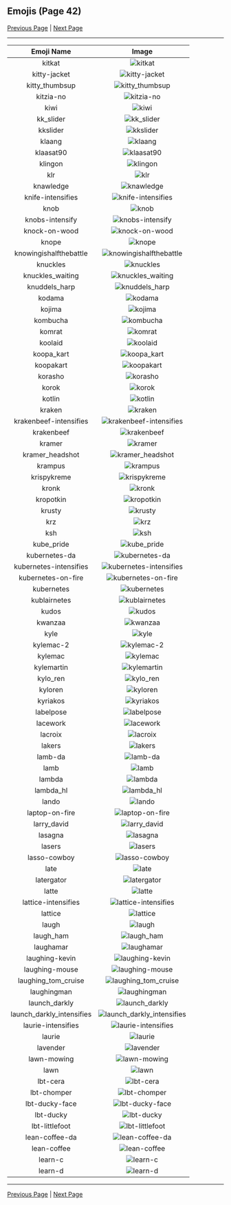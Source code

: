 
  ## Emojis (Page 42)

  [Previous Page](/docs/hashicorp/page-k-0041.md)
   | [Next Page](/docs/hashicorp/page-l-0043.md)

  <hr />

  |Emoji Name|Image|
  | :-: | :-: |
  |kitkat| ![kitkat](/emojis/hashicorp/kitkat.png)|
  |kitty-jacket| ![kitty-jacket](/emojis/hashicorp/kitty-jacket.png)|
  |kitty_thumbsup| ![kitty_thumbsup](/emojis/hashicorp/kitty_thumbsup.gif)|
  |kitzia-no| ![kitzia-no](/emojis/hashicorp/kitzia-no.png)|
  |kiwi| ![kiwi](/emojis/hashicorp/kiwi.jpg)|
  |kk_slider| ![kk_slider](/emojis/hashicorp/kk_slider.jpg)|
  |kkslider| ![kkslider](/emojis/hashicorp/kkslider.png)|
  |klaang| ![klaang](/emojis/hashicorp/klaang.jpg)|
  |klaasat90| ![klaasat90](/emojis/hashicorp/klaasat90.png)|
  |klingon| ![klingon](/emojis/hashicorp/klingon.png)|
  |klr| ![klr](/emojis/hashicorp/klr.jpg)|
  |knawledge| ![knawledge](/emojis/hashicorp/knawledge.gif)|
  |knife-intensifies| ![knife-intensifies](/emojis/hashicorp/knife-intensifies.gif)|
  |knob| ![knob](/emojis/hashicorp/knob.png)|
  |knobs-intensify| ![knobs-intensify](/emojis/hashicorp/knobs-intensify.gif)|
  |knock-on-wood| ![knock-on-wood](/emojis/hashicorp/knock-on-wood.gif)|
  |knope| ![knope](/emojis/hashicorp/knope.png)|
  |knowingishalfthebattle| ![knowingishalfthebattle](/emojis/hashicorp/knowingishalfthebattle.png)|
  |knuckles| ![knuckles](/emojis/hashicorp/knuckles.gif)|
  |knuckles_waiting| ![knuckles_waiting](/emojis/hashicorp/knuckles_waiting.gif)|
  |knuddels_harp| ![knuddels_harp](/emojis/hashicorp/knuddels_harp.gif)|
  |kodama| ![kodama](/emojis/hashicorp/kodama.gif)|
  |kojima| ![kojima](/emojis/hashicorp/kojima.png)|
  |kombucha| ![kombucha](/emojis/hashicorp/kombucha.png)|
  |komrat| ![komrat](/emojis/hashicorp/komrat.png)|
  |koolaid| ![koolaid](/emojis/hashicorp/koolaid.png)|
  |koopa_kart| ![koopa_kart](/emojis/hashicorp/koopa_kart.gif)|
  |koopakart| ![koopakart](/emojis/hashicorp/koopakart.gif)|
  |korasho| ![korasho](/emojis/hashicorp/korasho.png)|
  |korok| ![korok](/emojis/hashicorp/korok.png)|
  |kotlin| ![kotlin](/emojis/hashicorp/kotlin.png)|
  |kraken| ![kraken](/emojis/hashicorp/kraken.png)|
  |krakenbeef-intensifies| ![krakenbeef-intensifies](/emojis/hashicorp/krakenbeef-intensifies.gif)|
  |krakenbeef| ![krakenbeef](/emojis/hashicorp/krakenbeef.png)|
  |kramer| ![kramer](/emojis/hashicorp/kramer.gif)|
  |kramer_headshot| ![kramer_headshot](/emojis/hashicorp/kramer_headshot.png)|
  |krampus| ![krampus](/emojis/hashicorp/krampus.png)|
  |krispykreme| ![krispykreme](/emojis/hashicorp/krispykreme.jpg)|
  |kronk| ![kronk](/emojis/hashicorp/kronk.png)|
  |kropotkin| ![kropotkin](/emojis/hashicorp/kropotkin.png)|
  |krusty| ![krusty](/emojis/hashicorp/krusty.gif)|
  |krz| ![krz](/emojis/hashicorp/krz.png)|
  |ksh| ![ksh](/emojis/hashicorp/ksh.png)|
  |kube_pride| ![kube_pride](/emojis/hashicorp/kube_pride.png)|
  |kubernetes-da| ![kubernetes-da](/emojis/hashicorp/kubernetes-da.png)|
  |kubernetes-intensifies| ![kubernetes-intensifies](/emojis/hashicorp/kubernetes-intensifies.gif)|
  |kubernetes-on-fire| ![kubernetes-on-fire](/emojis/hashicorp/kubernetes-on-fire.gif)|
  |kubernetes| ![kubernetes](/emojis/hashicorp/kubernetes.png)|
  |kublairnetes| ![kublairnetes](/emojis/hashicorp/kublairnetes.png)|
  |kudos| ![kudos](/emojis/hashicorp/kudos.png)|
  |kwanzaa| ![kwanzaa](/emojis/hashicorp/kwanzaa.png)|
  |kyle| ![kyle](/emojis/hashicorp/kyle.png)|
  |kylemac-2| ![kylemac-2](/emojis/hashicorp/kylemac-2.png)|
  |kylemac| ![kylemac](/emojis/hashicorp/kylemac.png)|
  |kylemartin| ![kylemartin](/emojis/hashicorp/kylemartin.png)|
  |kylo_ren| ![kylo_ren](/emojis/hashicorp/kylo_ren.png)|
  |kyloren| ![kyloren](/emojis/hashicorp/kyloren.png)|
  |kyriakos| ![kyriakos](/emojis/hashicorp/kyriakos.jpg)|
  |labelpose| ![labelpose](/emojis/hashicorp/labelpose.png)|
  |lacework| ![lacework](/emojis/hashicorp/lacework.png)|
  |lacroix| ![lacroix](/emojis/hashicorp/lacroix.jpg)|
  |lakers| ![lakers](/emojis/hashicorp/lakers.png)|
  |lamb-da| ![lamb-da](/emojis/hashicorp/lamb-da.png)|
  |lamb| ![lamb](/emojis/hashicorp/lamb.png)|
  |lambda| ![lambda](/emojis/hashicorp/lambda.png)|
  |lambda_hl| ![lambda_hl](/emojis/hashicorp/lambda_hl.png)|
  |lando| ![lando](/emojis/hashicorp/lando.png)|
  |laptop-on-fire| ![laptop-on-fire](/emojis/hashicorp/laptop-on-fire.gif)|
  |larry_david| ![larry_david](/emojis/hashicorp/larry_david.png)|
  |lasagna| ![lasagna](/emojis/hashicorp/lasagna.png)|
  |lasers| ![lasers](/emojis/hashicorp/lasers.png)|
  |lasso-cowboy| ![lasso-cowboy](/emojis/hashicorp/lasso-cowboy.png)|
  |late| ![late](/emojis/hashicorp/late.png)|
  |latergator| ![latergator](/emojis/hashicorp/latergator.png)|
  |latte| ![latte](/emojis/hashicorp/latte.jpg)|
  |lattice-intensifies| ![lattice-intensifies](/emojis/hashicorp/lattice-intensifies.gif)|
  |lattice| ![lattice](/emojis/hashicorp/lattice.png)|
  |laugh| ![laugh](/emojis/hashicorp/laugh.gif)|
  |laugh_ham| ![laugh_ham](/emojis/hashicorp/laugh_ham.gif)|
  |laughamar| ![laughamar](/emojis/hashicorp/laughamar.jpg)|
  |laughing-kevin| ![laughing-kevin](/emojis/hashicorp/laughing-kevin.gif)|
  |laughing-mouse| ![laughing-mouse](/emojis/hashicorp/laughing-mouse.gif)|
  |laughing_tom_cruise| ![laughing_tom_cruise](/emojis/hashicorp/laughing_tom_cruise.png)|
  |laughingman| ![laughingman](/emojis/hashicorp/laughingman.png)|
  |launch_darkly| ![launch_darkly](/emojis/hashicorp/launch_darkly.png)|
  |launch_darkly_intensifies| ![launch_darkly_intensifies](/emojis/hashicorp/launch_darkly_intensifies.gif)|
  |laurie-intensifies| ![laurie-intensifies](/emojis/hashicorp/laurie-intensifies.gif)|
  |laurie| ![laurie](/emojis/hashicorp/laurie.png)|
  |lavender| ![lavender](/emojis/hashicorp/lavender.jpg)|
  |lawn-mowing| ![lawn-mowing](/emojis/hashicorp/lawn-mowing.png)|
  |lawn| ![lawn](/emojis/hashicorp/lawn.png)|
  |lbt-cera| ![lbt-cera](/emojis/hashicorp/lbt-cera.png)|
  |lbt-chomper| ![lbt-chomper](/emojis/hashicorp/lbt-chomper.png)|
  |lbt-ducky-face| ![lbt-ducky-face](/emojis/hashicorp/lbt-ducky-face.png)|
  |lbt-ducky| ![lbt-ducky](/emojis/hashicorp/lbt-ducky.png)|
  |lbt-littlefoot| ![lbt-littlefoot](/emojis/hashicorp/lbt-littlefoot.png)|
  |lean-coffee-da| ![lean-coffee-da](/emojis/hashicorp/lean-coffee-da.png)|
  |lean-coffee| ![lean-coffee](/emojis/hashicorp/lean-coffee.png)|
  |learn-c| ![learn-c](/emojis/hashicorp/learn-c.png)|
  |learn-d| ![learn-d](/emojis/hashicorp/learn-d.png)|

  <hr/>
  
  [Previous Page](/docs/hashicorp/page-k-0041.md)
   | [Next Page](/docs/hashicorp/page-l-0043.md)